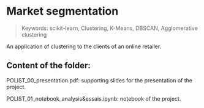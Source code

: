 # Market segmentation
> Keywords: scikit-learn, Clustering, K-Means, DBSCAN, Agglomerative clustering

An application of clustering to the clients of an online retailer.

## Content of the folder:

POLIST_00_presentation.pdf: supporting slides for the presentation of the project.

POLIST_01_notebook_analysis&essais.ipynb: notebook of the project.